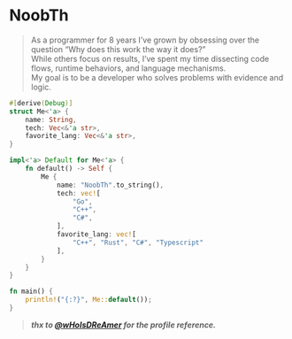 # NoobTh
> As a programmer for 8 years I’ve grown by obsessing over the question “Why does this work the way it does?”<br>
> While others focus on results, I’ve spent my time dissecting code flows, runtime behaviors, and language mechanisms.<br>
> My goal is to be a developer who solves problems with evidence and logic.<br>

```rust
#[derive(Debug)]
struct Me<'a> {
    name: String,
    tech: Vec<&'a str>,
    favorite_lang: Vec<&'a str>,
}

impl<'a> Default for Me<'a> {
    fn default() -> Self {
        Me {
            name: "NoobTh".to_string(),
            tech: vec![
                "Go",
                "C++",
                "C#",
            ],
            favorite_lang: vec![
                "C++", "Rust", "C#", "Typescript"
            ],
        }
    }
}

fn main() {
    println!("{:?}", Me::default());
}
```

> ***thx to [@wHoIsDReAmer](https://github.com/wHoIsDReAmer) for the profile reference.***
